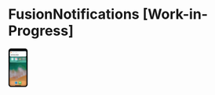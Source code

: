 # FusionNotifications [Work-in-Progress]



<img src="/screenshot/notificationsample.png" width="40"/>
